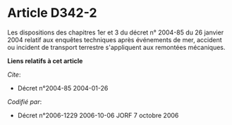 # Article D342-2

Les dispositions des chapitres 1er et 3 du décret n° 2004-85 du 26 janvier 2004 relatif aux enquêtes techniques après
événements de mer, accident ou incident de transport terrestre s'appliquent aux remontées mécaniques.

**Liens relatifs à cet article**

_Cite_:

  - Décret n°2004-85 2004-01-26

_Codifié par_:

  - Décret n°2006-1229 2006-10-06 JORF 7 octobre 2006
